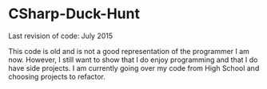# CSharp-Duck-Hunt
Last revision of code: July 2015

This code is old and is not a good representation of the programmer I am now. However, I still want to show that I do enjoy programming and that I do have side projects. I am currently going over my code from High School and choosing projects to refactor.
